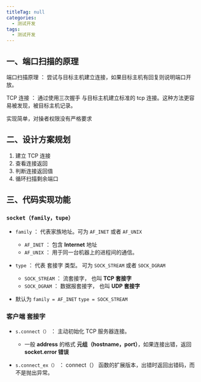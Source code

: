 ```yaml
---
titleTag: null
categories: 
  - 测试开发
tags: 
  - 测试开发
---
```


## 一、端口扫描的原理

端口扫描原理 ： 尝试与目标主机建立连接，如果目标主机有回复则说明端口开放。

TCP 连接 ： 通过使用三次握手 与目标主机建立标准的 tcp 连接。这种方法更容易被发现，被目标主机记录。

实现简单，对操者权限没有严格要求

## 二、设计方案规划

1.  建立 TCP 连接
2.  查看连接返回
3.  判断连接返回值
4.  循环扫描剩余端口

## 三、代码实现功能

### **`socket（family，tupe）`**

-   `family` ： 代表家族地址。可为 `AF_INET` 或者 `AF_UNIX`
    -   `AF_INET` ： 包含 **Internet** 地址
    -   `AF_UNIX` ： 用于同一台机器上的进程间的通信。

-   `type` ： 代表 套接字 类型。 可为 `SOCK_STREAM` 或者 `SOCK_DGRAM`
    -   `SOCK_STREAM` ： 流套接字， 也叫 **TCP 套接字**
    -   `SOCK_DGRAM` ： 数据报套接字， 也叫 **UDP 套接字**
-   默认为 `family = AF_INET` `type = SOCK_STREAM`

### 客户端 套接字

-   `s.connect（）` ： 主动初始化 TCP 服务器连接。
    -   一般 **address** 的格式 **元组（hostname，port）**，如果连接出错，返回 **socket.error 错误**

-   `s.connect_ex（）` ： connect（） 函数的扩展版本，出错时返回出错码，而不是抛出异常。